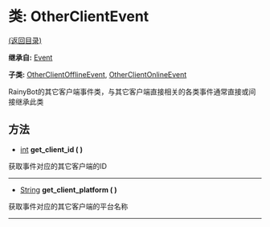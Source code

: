 # 类: OtherClientEvent  
[(返回目录)](README.md)  
  
**继承自:** [Event](Event.md)  
  
**子类:** [OtherClientOfflineEvent](OtherClientOfflineEvent.md), [OtherClientOnlineEvent](OtherClientOnlineEvent.md)  
  
RainyBot的其它客户端事件类，与其它客户端直接相关的各类事件通常直接或间接继承此类  
  
## 方法 
  
-  [int](https://docs.godotengine.org/en/latest/classes/class_int.html) **get_client_id ( )**  
  
获取事件对应的其它客户端的ID  
  
---  
  
-  [String](https://docs.godotengine.org/en/latest/classes/class_string.html) **get_client_platform ( )**  
  
获取事件对应的其它客户端的平台名称  
  
---  
  

